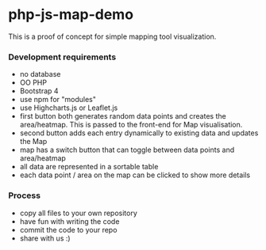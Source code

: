 # php-js-map-demo

This is a proof of concept for simple mapping tool visualization.

### Development requirements
- no database
- OO PHP
- Bootstrap 4
- use npm for "modules" 
- use Highcharts.js or Leaflet.js  
- first button both generates random data points and creates the area/heatmap. This is passed to the front-end for Map visualisation.
- second button adds each entry dynamically to existing data and updates the Map
- map has a switch button that can toggle between data points and area/heatmap
- all data are represented in a sortable table
- each data point / area on the map can be clicked to show more details

### Process
- copy all files to your own repository
- have fun with writing the code
- commit the code to your repo
- share with us :)
